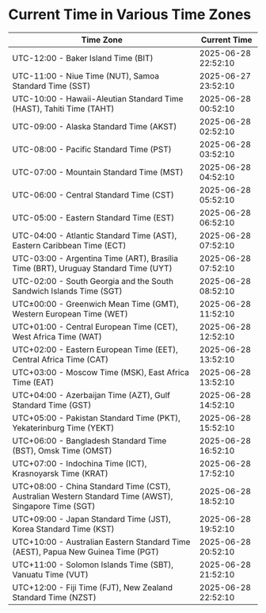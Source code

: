 # Current Time in Various Time Zones

| Time Zone | Current Time |
|-----------|--------------|
| UTC-12:00 - Baker Island Time (BIT) | 2025-06-28 22:52:10 |
| UTC-11:00 - Niue Time (NUT), Samoa Standard Time (SST) | 2025-06-27 23:52:10 |
| UTC-10:00 - Hawaii-Aleutian Standard Time (HAST), Tahiti Time (TAHT) | 2025-06-28 00:52:10 |
| UTC-09:00 - Alaska Standard Time (AKST) | 2025-06-28 02:52:10 |
| UTC-08:00 - Pacific Standard Time (PST) | 2025-06-28 03:52:10 |
| UTC-07:00 - Mountain Standard Time (MST) | 2025-06-28 04:52:10 |
| UTC-06:00 - Central Standard Time (CST) | 2025-06-28 05:52:10 |
| UTC-05:00 - Eastern Standard Time (EST) | 2025-06-28 06:52:10 |
| UTC-04:00 - Atlantic Standard Time (AST), Eastern Caribbean Time (ECT) | 2025-06-28 07:52:10 |
| UTC-03:00 - Argentina Time (ART), Brasília Time (BRT), Uruguay Standard Time (UYT) | 2025-06-28 07:52:10 |
| UTC-02:00 - South Georgia and the South Sandwich Islands Time (SGT) | 2025-06-28 08:52:10 |
| UTC±00:00 - Greenwich Mean Time (GMT), Western European Time (WET) | 2025-06-28 11:52:10 |
| UTC+01:00 - Central European Time (CET), West Africa Time (WAT) | 2025-06-28 12:52:10 |
| UTC+02:00 - Eastern European Time (EET), Central Africa Time (CAT) | 2025-06-28 13:52:10 |
| UTC+03:00 - Moscow Time (MSK), East Africa Time (EAT) | 2025-06-28 13:52:10 |
| UTC+04:00 - Azerbaijan Time (AZT), Gulf Standard Time (GST) | 2025-06-28 14:52:10 |
| UTC+05:00 - Pakistan Standard Time (PKT), Yekaterinburg Time (YEKT) | 2025-06-28 15:52:10 |
| UTC+06:00 - Bangladesh Standard Time (BST), Omsk Time (OMST) | 2025-06-28 16:52:10 |
| UTC+07:00 - Indochina Time (ICT), Krasnoyarsk Time (KRAT) | 2025-06-28 17:52:10 |
| UTC+08:00 - China Standard Time (CST), Australian Western Standard Time (AWST), Singapore Time (SGT) | 2025-06-28 18:52:10 |
| UTC+09:00 - Japan Standard Time (JST), Korea Standard Time (KST) | 2025-06-28 19:52:10 |
| UTC+10:00 - Australian Eastern Standard Time (AEST), Papua New Guinea Time (PGT) | 2025-06-28 20:52:10 |
| UTC+11:00 - Solomon Islands Time (SBT), Vanuatu Time (VUT) | 2025-06-28 21:52:10 |
| UTC+12:00 - Fiji Time (FJT), New Zealand Standard Time (NZST) | 2025-06-28 22:52:10 |
